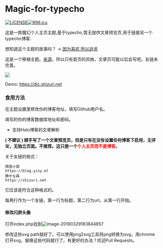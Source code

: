 # Magic-for-typecho

[![LICENSE](https://img.shields.io/badge/license-Anti%20996-blue.svg)](https://github.com/996icu/996.ICU/blob/master/LICENSE)<a href="https://996.icu"><img src="https://img.shields.io/badge/link-996.icu-red.svg" alt="996.icu"></a>

这是一款魔幻个人主页主题,基于typecho,暂无提供文章预览页.用于链接另一个typecho博客.

想知道这个主题的故事吗？ → [因为喜欢,所以追求](https://shizuri.net/archives/86/)

这是一个移植主题。[来源](https://tuzi.moe)，所以只有首页的风格，文章页可能以后会写吧。友链未完善。


![](https://i.loli.net/2019/03/29/5c9df7336e7e7.gif)


Demo:  <https://dic.shizuri.net>

### 食用方法

在主题设置里修改你的博客地址，填写Github用户名。

填写的你的博客数据库地址和密码。

- 支持Halo博客的文章解析

**( 不建议 ) 顺手写了一个文章预览页，但是只有在没有设置任何博客下启用，无评论，无独立页面。不推荐。这只是一个<span style="color: red">个人主页而不是博客。</span>**

关于友链的格式：

```
荫茵小窝
https://blog.yiny.ml
静かな森
https://shizuri.net
```

它应该是符合这种格式的。

每两行作为一个友链，第一行为标题，第二行为url。从第一行开始。

#### 修改闪屏头像

打开index.php找到![image-20190329183844857](https://ws3.sinaimg.cn/large/006tKfTcly1g1jun5fhiuj31380l510d.jpg)

修改这些svg path就好了。可以使用png2svg工具将png转换为svg，用chrome打开svg，替换这些代码就行了。有更好的办法？欢迎Pull Requests。




